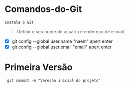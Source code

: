 # Comandos-do-Git

```
Instale o Git 
```
> Definir o seu nome de usuário e endereço de e-mail.
- [x] git config --global user.name "naem" apert enter
- [x] git config --global user.email "email" apert enter

# Primeira Versão

```
 git commit -m "Veresão inicial do projeto"
 
 ```
